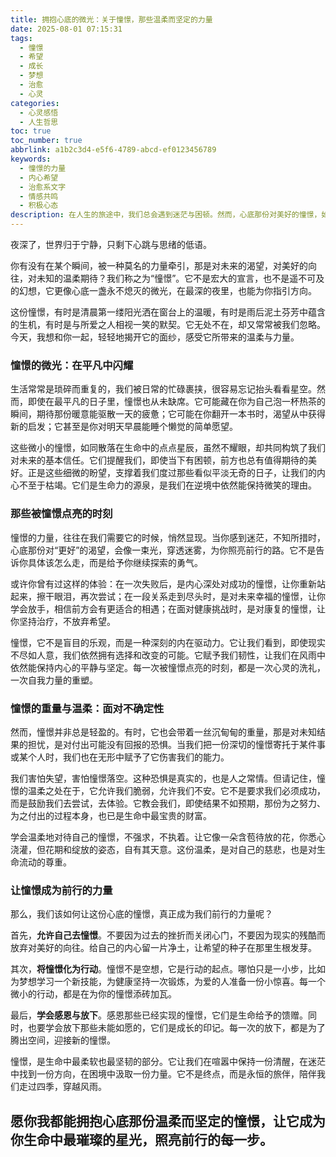 ```yaml
---
title: 拥抱心底的微光：关于憧憬，那些温柔而坚定的力量
date: 2025-08-01 07:15:31
tags:
  - 憧憬
  - 希望
  - 成长
  - 梦想
  - 治愈
  - 心灵
categories:
  - 心灵感悟
  - 人生哲思
toc: true
toc_number: true
abbrlink: a1b2c3d4-e5f6-4789-abcd-ef0123456789
keywords:
  - 憧憬的力量
  - 内心希望
  - 治愈系文字
  - 情感共鸣
  - 积极心态
description: 在人生的旅途中，我们总会遇到迷茫与困顿。然而，心底那份对美好的憧憬，如同微光，总能在最深的夜里为我们指引方向。这篇文章将带你深入感受憧憬的温柔与力量，学会如何拥抱它，让它成为你前行的不竭动力，治愈过往，点亮未来。
---
```


夜深了，世界归于宁静，只剩下心跳与思绪的低语。

你有没有在某个瞬间，被一种莫名的力量牵引，那是对未来的渴望，对美好的向往，对未知的温柔期待？我们称之为“憧憬”。它不是宏大的宣言，也不是遥不可及的幻想，它更像心底一盏永不熄灭的微光，在最深的夜里，也能为你指引方向。

这份憧憬，有时是清晨第一缕阳光洒在窗台上的温暖，有时是雨后泥土芬芳中蕴含的生机，有时是与所爱之人相视一笑的默契。它无处不在，却又常常被我们忽略。今天，我想和你一起，轻轻地揭开它的面纱，感受它所带来的温柔与力量。

### 憧憬的微光：在平凡中闪耀

生活常常是琐碎而重复的，我们被日常的忙碌裹挟，很容易忘记抬头看看星空。然而，即使在最平凡的日子里，憧憬也从未缺席。它可能藏在你为自己泡一杯热茶的瞬间，期待那份暖意能驱散一天的疲惫；它可能在你翻开一本书时，渴望从中获得新的启发；它甚至是你对明天早晨能睡个懒觉的简单愿望。

这些微小的憧憬，如同散落在生命中的点点星辰，虽然不耀眼，却共同构筑了我们对未来的基本信任。它们提醒我们，即使当下有困顿，前方也总有值得期待的美好。正是这些细微的盼望，支撑着我们度过那些看似平淡无奇的日子，让我们的内心不至于枯竭。它们是生命力的源泉，是我们在逆境中依然能保持微笑的理由。

### 那些被憧憬点亮的时刻

憧憬的力量，往往在我们需要它的时候，悄然显现。当你感到迷茫，不知所措时，心底那份对“更好”的渴望，会像一束光，穿透迷雾，为你照亮前行的路。它不是告诉你具体该怎么走，而是给予你继续探索的勇气。

或许你曾有过这样的体验：在一次失败后，是内心深处对成功的憧憬，让你重新站起来，擦干眼泪，再次尝试；在一段关系走到尽头时，是对未来幸福的憧憬，让你学会放手，相信前方会有更适合的相遇；在面对健康挑战时，是对康复的憧憬，让你坚持治疗，不放弃希望。

憧憬，它不是盲目的乐观，而是一种深刻的内在驱动力。它让我们看到，即使现实不尽如人意，我们依然拥有选择和改变的可能。它赋予我们韧性，让我们在风雨中依然能保持内心的平静与坚定。每一次被憧憬点亮的时刻，都是一次心灵的洗礼，一次自我力量的重塑。

### 憧憬的重量与温柔：面对不确定性

然而，憧憬并非总是轻盈的。有时，它也会带着一丝沉甸甸的重量，那是对未知结果的担忧，是对付出可能没有回报的恐惧。当我们把一份深切的憧憬寄托于某件事或某个人时，我们也在无形中赋予了它伤害我们的能力。

我们害怕失望，害怕憧憬落空。这种恐惧是真实的，也是人之常情。但请记住，憧憬的温柔之处在于，它允许我们脆弱，允许我们不安。它不是要求我们必须成功，而是鼓励我们去尝试，去体验。它教会我们，即使结果不如预期，那份为之努力、为之付出的过程本身，也已是生命中最宝贵的财富。

学会温柔地对待自己的憧憬，不强求，不执着。让它像一朵含苞待放的花，你悉心浇灌，但花期和绽放的姿态，自有其天意。这份温柔，是对自己的慈悲，也是对生命流动的尊重。

### 让憧憬成为前行的力量

那么，我们该如何让这份心底的憧憬，真正成为我们前行的力量呢？

首先，**允许自己去憧憬**。不要因为过去的挫折而关闭心门，不要因为现实的残酷而放弃对美好的向往。给自己的内心留一片净土，让希望的种子在那里生根发芽。

其次，**将憧憬化为行动**。憧憬不是空想，它是行动的起点。哪怕只是一小步，比如为梦想学习一个新技能，为健康坚持一次锻炼，为爱的人准备一份小惊喜。每一个微小的行动，都是在为你的憧憬添砖加瓦。

最后，**学会感恩与放下**。感恩那些已经实现的憧憬，它们是生命给予的馈赠。同时，也要学会放下那些未能如愿的，它们是成长的印记。每一次的放下，都是为了腾出空间，迎接新的憧憬。

憧憬，是生命中最柔软也最坚韧的部分。它让我们在喧嚣中保持一份清醒，在迷茫中找到一份方向，在困境中汲取一份力量。它不是终点，而是永恒的旅伴，陪伴我们走过四季，穿越风雨。

愿你我都能拥抱心底那份温柔而坚定的憧憬，让它成为你生命中最璀璨的星光，照亮前行的每一步。
---